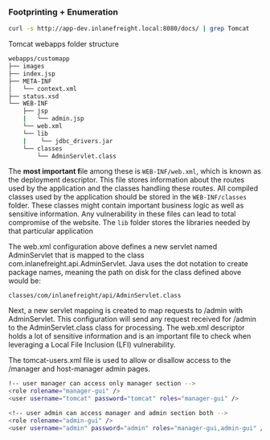### Footprinting + Enumeration
```bash
curl -s http://app-dev.inlanefreight.local:8080/docs/ | grep Tomcat 
```
Tomcat webapps folder structure
```bash
webapps/customapp
├── images
├── index.jsp
├── META-INF
│   └── context.xml
├── status.xsd
└── WEB-INF
    ├── jsp
    |   └── admin.jsp
    └── web.xml
    └── lib
    |    └── jdbc_drivers.jar
    └── classes
        └── AdminServlet.class   
```
The **most important f**ile among these is `WEB-INF/web.xml`, which is known as the deployment descriptor. This file stores information about the routes used by the application and the classes handling these routes. All compiled classes used by the application should be stored in the `WEB-INF/classes` folder. These classes might contain important business logic as well as sensitive information. Any vulnerability in these files can lead to total compromise of the website. The `lib` folder stores the libraries needed by that particular application

The web.xml configuration above defines a new servlet named AdminServlet that is mapped to the class com.inlanefreight.api.AdminServlet. Java uses the dot notation to create package names, meaning the path on disk for the class defined above would be:

    classes/com/inlanefreight/api/AdminServlet.class

Next, a new servlet mapping is created to map requests to /admin with AdminServlet. This configuration will send any request received for /admin to the AdminServlet.class class for processing. The web.xml descriptor holds a lot of sensitive information and is an important file to check when leveraging a Local File Inclusion (LFI) vulnerability.

The tomcat-users.xml file is used to allow or disallow access to the /manager and host-manager admin pages.

```bash
!-- user manager can access only manager section -->
<role rolename="manager-gui" />
<user username="tomcat" password="tomcat" roles="manager-gui" />

<!-- user admin can access manager and admin section both -->
<role rolename="admin-gui" />
<user username="admin" password="admin" roles="manager-gui,admin-gui" />
```
